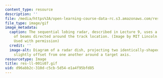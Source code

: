 ```yaml
---
content_type: resource
description: ''
file: /media/https%3A/open-learning-course-data-rc.s3.amazonaws.com/res-ll-001-introduction-to-radar-systems-spring-2007/d96abb2c310dc5cb5d54e1a4f95bfd85_res-ll-001s07.gif
file_type: image/gif
image_metadata:
  caption: The sequential lobing radar, described in Lecture 9, uses a time sequence
    of beams directed around the track location. (Image by MIT Lincoln Laboratory.
    Used with permission)
  credit: ''
  image-alt: Diagram of a radar dish, projecting two identically-shaped beam patterns
    slightly offset from one another around a target axis.
resourcetype: Image
title: res-ll-001s07.gif
uid: d96abb2c-310d-c5cb-5d54-e1a4f95bfd85
---
```

